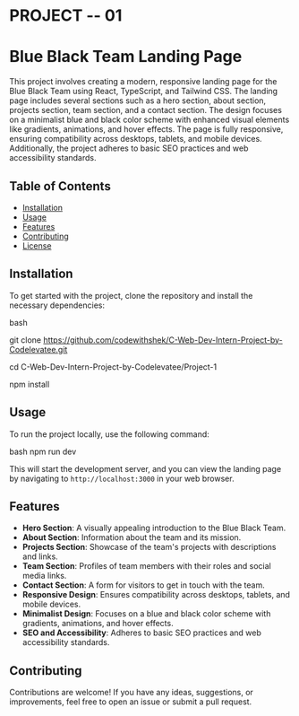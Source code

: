 # PROJECT -- 01

# Blue Black Team Landing Page

This project involves creating a modern, responsive landing page for the Blue Black Team using React, TypeScript, and Tailwind CSS. The landing page includes several sections such as a hero section, about section, projects section, team section, and a contact section. The design focuses on a minimalist blue and black color scheme with enhanced visual elements like gradients, animations, and hover effects. The page is fully responsive, ensuring compatibility across desktops, tablets, and mobile devices. Additionally, the project adheres to basic SEO practices and web accessibility standards.

## Table of Contents

- [Installation](#installation)
- [Usage](#usage)
- [Features](#features)
- [Contributing](#contributing)
- [License](#license)

## Installation

To get started with the project, clone the repository and install the necessary dependencies:


bash

git clone https://github.com/codewithshek/C-Web-Dev-Intern-Project-by-Codelevatee.git

cd C-Web-Dev-Intern-Project-by-Codelevatee/Project-1

npm install


## Usage

To run the project locally, use the following command:

bash
npm run dev

This will start the development server, and you can view the landing page by navigating to `http://localhost:3000` in your web browser.

## Features

- **Hero Section**: A visually appealing introduction to the Blue Black Team.
- **About Section**: Information about the team and its mission.
- **Projects Section**: Showcase of the team's projects with descriptions and links.
- **Team Section**: Profiles of team members with their roles and social media links.
- **Contact Section**: A form for visitors to get in touch with the team.
- **Responsive Design**: Ensures compatibility across desktops, tablets, and mobile devices.
- **Minimalist Design**: Focuses on a blue and black color scheme with gradients, animations, and hover effects.
- **SEO and Accessibility**: Adheres to basic SEO practices and web accessibility standards.

## Contributing

Contributions are welcome! If you have any ideas, suggestions, or improvements, feel free to open an issue or submit a pull request.
